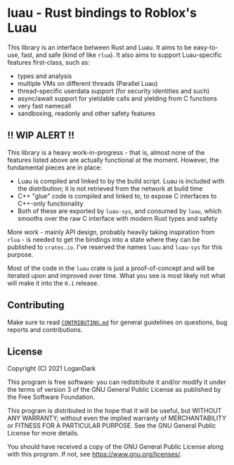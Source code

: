 # luau - Rust bindings to Roblox's Luau

This library is an interface between Rust and Luau. It aims to be easy-to-use,
fast, and safe (kind of like `rlua`). It also aims to support Luau-specific
features first-class, such as:

- types and analysis
- multiple VMs on different threads (Parallel Luau)
- thread-specific userdata support (for security identities and such)
- async/await support for yieldable calls and yielding from C functions
- very fast namecall
- sandboxing, readonly and other safety features

## !! WIP ALERT !!

This library is a heavy work-in-progress - that is, almost none of the features
listed above are actually functional at the moment. However, the fundamental
pieces are in place:

- Luau is compiled and linked to by the build script. Luau is included with the
  distribution; it is not retrieved from the network at build time
- C++ "glue" code is compiled and linked to, to expose C interfaces to C++-only
  functionality
- Both of these are exported by `luau-sys`, and consumed by `luau`, which
  smooths over the raw C interface with modern Rust types and safety

More work - mainly API design, probably heavily taking inspiration from `rlua` -
is needed to get the bindings into a state where they can be published to
`crates.io`. I've reserved the names `luau` and `luau-sys` for this purpose.

Most of the code in the `luau` crate is just a proof-of-concept and will be
iterated upon and improved over time. What you see is most likely not what will
make it into the `0.1` release.

## Contributing

Make sure to read [`CONTRIBUTING.md`](CONTRIBUTING.md) for general guidelines on
questions, bug reports and contributions. 

## License

Copyright (C) 2021 LoganDark

This program is free software: you can redistribute it and/or modify
it under the terms of version 3 of the GNU General Public License as
published by the Free Software Foundation.

This program is distributed in the hope that it will be useful,
but WITHOUT ANY WARRANTY; without even the implied warranty of
MERCHANTABILITY or FITNESS FOR A PARTICULAR PURPOSE.  See the
GNU General Public License for more details.

You should have received a copy of the GNU General Public License
along with this program.  If not, see <https://www.gnu.org/licenses/>.
